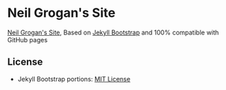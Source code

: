 # Neil Grogan's Site

[Neil Grogan's Site], Based on [Jekyll Bootstrap] and 100% compatible with GitHub pages

[Jekyll Bootstrap]: http://jekyllbootstrap.com "Jekyll Bootstrap"
[Neil Grogan's Site]: http://neil.grogan.ie

## License
- Jekyll Bootstrap portions: [MIT License](http://www.opensource.org/licenses/MIT)

